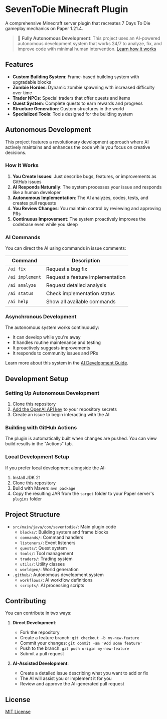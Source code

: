 # SevenToDie Minecraft Plugin

A comprehensive Minecraft server plugin that recreates 7 Days To Die gameplay mechanics on Paper 1.21.4.

> 🤖 **Fully Autonomous Development**: This project uses an AI-powered autonomous development system that works 24/7 to analyze, fix, and improve code with minimal human intervention. [Learn how it works](.github/AI_DEVELOPMENT.md)

## Features

- **Custom Building System**: Frame-based building system with upgradable blocks
- **Zombie Hordes**: Dynamic zombie spawning with increased difficulty over time
- **Trader NPCs**: Special traders that offer quests and items
- **Quest System**: Complete quests to earn rewards and progress
- **Structure Generation**: Custom structures in the world
- **Specialized Tools**: Tools designed for the building system

## Autonomous Development

This project features a revolutionary development approach where AI actively maintains and enhances the code while you focus on creative decisions.

### How It Works

1. **You Create Issues**: Just describe bugs, features, or improvements as GitHub issues
2. **AI Responds Naturally**: The system processes your issue and responds like a human developer
3. **Autonomous Implementation**: The AI analyzes, codes, tests, and creates pull requests
4. **You Review Changes**: You maintain control by reviewing and approving PRs
5. **Continuous Improvement**: The system proactively improves the codebase even while you sleep

### AI Commands

You can direct the AI using commands in issue comments:

| Command | Description |
|---------|-------------|
| `/ai fix` | Request a bug fix |
| `/ai implement` | Request a feature implementation |
| `/ai analyze` | Request detailed analysis |
| `/ai status` | Check implementation status |
| `/ai help` | Show all available commands |

### Asynchronous Development

The autonomous system works continuously:
- It can develop while you're away
- It handles routine maintenance and testing
- It proactively suggests improvements
- It responds to community issues and PRs

Learn more about this system in the [AI Development Guide](.github/AI_DEVELOPMENT.md).

## Development Setup

### Setting Up Autonomous Development

1. Clone this repository
2. [Add the OpenAI API key](.github/AI_DEVELOPMENT.md#setup) to your repository secrets
3. Create an issue to begin interacting with the AI

### Building with GitHub Actions

The plugin is automatically built when changes are pushed. You can view build results in the "Actions" tab.

### Local Development Setup

If you prefer local development alongside the AI:

1. Install JDK 21
2. Clone this repository
3. Build with Maven: `mvn package`
4. Copy the resulting JAR from the `target` folder to your Paper server's `plugins` folder

## Project Structure

- `src/main/java/com/seventodie/`: Main plugin code
  - `blocks/`: Building system and frame blocks
  - `commands/`: Command handlers
  - `listeners/`: Event listeners
  - `quests/`: Quest system
  - `tools/`: Tool management
  - `traders/`: Trading system
  - `utils/`: Utility classes
  - `worldgen/`: World generation
- `.github/`: Autonomous development system
  - `workflows/`: AI workflow definitions
  - `scripts/`: AI processing scripts

## Contributing

You can contribute in two ways:

1. **Direct Development**:
   - Fork the repository
   - Create a feature branch: `git checkout -b my-new-feature`
   - Commit your changes: `git commit -am 'Add some feature'`
   - Push to the branch: `git push origin my-new-feature`
   - Submit a pull request

2. **AI-Assisted Development**:
   - Create a detailed issue describing what you want to add or fix
   - The AI will assist you or implement it for you
   - Review and approve the AI-generated pull request

## License

[MIT License](LICENSE)